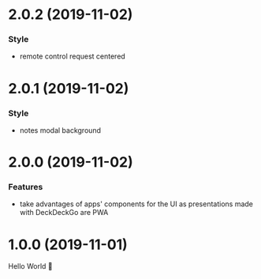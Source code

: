 # 2.0.2 (2019-11-02)

### Style

- remote control request centered

# 2.0.1 (2019-11-02)

### Style

- notes modal background

# 2.0.0 (2019-11-02)

### Features

- take advantages of apps' components for the UI as presentations made with DeckDeckGo are PWA

# 1.0.0 (2019-11-01)

Hello World 👋
